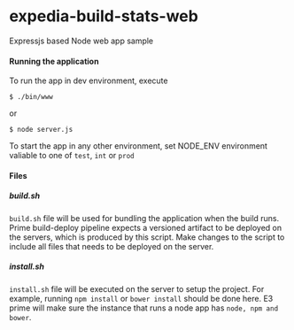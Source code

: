 expedia-build-stats-web
======================

Expressjs based Node web app sample

#### Running the application

To run the app in dev environment, execute

```
$ ./bin/www
```

or

```
$ node server.js
```

To start the app in any other environment, set NODE_ENV environment valiable to one of ```test```, ```int``` or ```prod```

#### Files

##### build.sh

```build.sh``` file will be used for bundling the application when the build runs. Prime build-deploy pipeline expects a versioned artifact to be deployed on the servers, which is produced by this script. Make changes to the script to include all files that needs to be deployed on the server.

##### install.sh

```install.sh``` file will be executed on the server to setup the project. For example, running ```npm install``` or ```bower install``` should be done here. E3 prime will make sure the instance that runs a node app has ```node, npm and bower```. 

